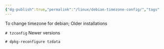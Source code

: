 ```yaml
---
{"dg-publish":true,"permalink":"/linux/debian-timezone-config/","tags":["public","linux","debian"],"noteIcon":"1","created":"","updated":""}
---
```



To change timezone for debian;
Older installations

`# tzconfig`
Newer versions

`# dpkg-reconfigure tzdata`